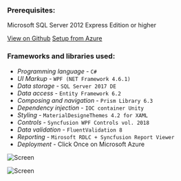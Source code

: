 ### Prerequisites:
Microsoft SQL Server 2012 Express Edition or higher

[View on Github](https://github.com/StupeniNET/OrdersManagementSystem)
[Setup from Azure](https://omsstoreaccount.blob.core.windows.net/oms-blob-container/publish.htm)

### Frameworks and libraries used:

- *Programming language* - `C#`
- *UI Markup* - `WPF (NET Framework 4.6.1)`
- *Data storage* - `SQL Server 2017 DE`
- *Data access* - `Entity Framework 6.2`
- *Composing and navigation* - `Prism Library 6.3`
- *Dependency injection* - `IOC container Unity` 
- *Styling* - `MaterialDesigneThemes 4.2 for XAML`
- *Controls* - `Syncfusion WPF Controls vol. 2018`
- *Data validation* - `FluentValidation 8`
- *Reporting* - `Mirosoft RDLC + Syncfusion Report Viewer`
- *Deployment* - Click Once on Microsoft Azure

![Screen](https://github.com/StupeniNET/OrdersManagementSystem/blob/master/Screenshots/DashboardLight.PNG?raw=true)

![Screen](https://github.com/StupeniNET/OrdersManagementSystem/blob/master/Screenshots/DashboardDark.PNG?raw=true)

